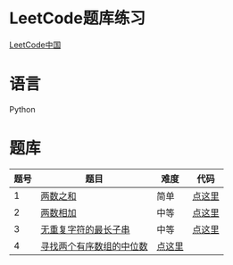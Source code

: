 # LeetCode题库练习
[LeetCode中国](https://leetcode-cn.com/problemset/algorithms/)
# 语言
Python
# 题库
| 题号 | 题目 | 难度 | 代码 |
| --- | --- | --- | --- |
| 1 | [两数之和](https://leetcode-cn.com/problems/two-sum/description) | 简单 | [点这里](https://github.com/217heidai/leetcode/blob/master/leetcode0001.py) |
| 2 | [两数相加](https://leetcode-cn.com/problems/add-two-numbers/description/) | 中等 | [点这里](https://github.com/217heidai/leetcode/blob/master/leetcode0002.py) |
| 3 | [无重复字符的最长子串](https://leetcode-cn.com/problems/longest-substring-without-repeating-characters/description/) | 中等 | [点这里](https://github.com/217heidai/leetcode/blob/master/leetcode0003.py)|
| 4 | [寻找两个有序数组的中位数](https://leetcode-cn.com/problems/median-of-two-sorted-arrays/description/) | [点这里](https://github.com/217heidai/leetcode/blob/master/leetcode0004.py) |
